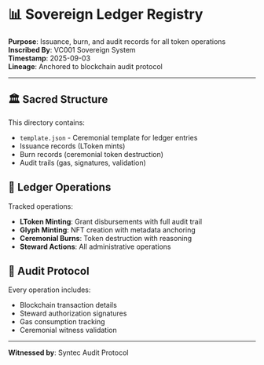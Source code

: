 # 📊 Sovereign Ledger Registry

**Purpose**: Issuance, burn, and audit records for all token operations  
**Inscribed By**: VC001 Sovereign System  
**Timestamp**: 2025-09-03  
**Lineage**: Anchored to blockchain audit protocol

---

## 🏛️ Sacred Structure

This directory contains:
- `template.json` - Ceremonial template for ledger entries
- Issuance records (LToken mints)
- Burn records (ceremonial token destruction)
- Audit trails (gas, signatures, validation)

## 🔮 Ledger Operations

Tracked operations:
- **LToken Minting**: Grant disbursements with full audit trail
- **Glyph Minting**: NFT creation with metadata anchoring
- **Ceremonial Burns**: Token destruction with reasoning
- **Steward Actions**: All administrative operations

## 🧭 Audit Protocol

Every operation includes:
- Blockchain transaction details
- Steward authorization signatures
- Gas consumption tracking
- Ceremonial witness validation

---

**Witnessed by**: Syntec Audit Protocol